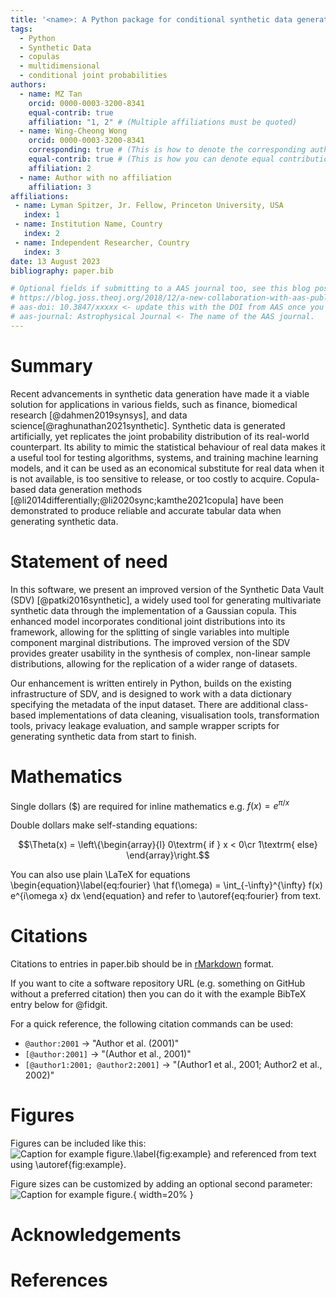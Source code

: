 ```yaml
---
title: '<name>: A Python package for conditional synthetic data generation using Copulas'
tags:
  - Python
  - Synthetic Data
  - copulas
  - multidimensional
  - conditional joint probabilities
authors:
  - name: MZ Tan
    orcid: 0000-0003-3200-8341
    equal-contrib: true
    affiliation: "1, 2" # (Multiple affiliations must be quoted)
  - name: Wing-Cheong Wong
    orcid: 0000-0003-3200-8341
    corresponding: true # (This is how to denote the corresponding author)
    equal-contrib: true # (This is how you can denote equal contributions between multiple authors)
    affiliation: 2
  - name: Author with no affiliation
    affiliation: 3
affiliations:
 - name: Lyman Spitzer, Jr. Fellow, Princeton University, USA
   index: 1
 - name: Institution Name, Country
   index: 2
 - name: Independent Researcher, Country
   index: 3
date: 13 August 2023
bibliography: paper.bib

# Optional fields if submitting to a AAS journal too, see this blog post:
# https://blog.joss.theoj.org/2018/12/a-new-collaboration-with-aas-publishing
# aas-doi: 10.3847/xxxxx <- update this with the DOI from AAS once you know it.
# aas-journal: Astrophysical Journal <- The name of the AAS journal.
---
```


# Summary

<!-- The forces on stars, galaxies, and dark matter under external gravitational
fields lead to the dynamical evolution of structures in the universe. The orbits
of these bodies are therefore key to understanding the formation, history, and
future state of galaxies. The field of "galactic dynamics," which aims to model
the gravitating components of galaxies to study their structure and evolution,
is now well-established, commonly taught, and frequently used in astronomy.
Aside from toy problems and demonstrations, the majority of problems require
efficient numerical tools, many of which require the same base code (e.g., for
performing numerical orbit integration). -->
Recent advancements in synthetic data generation have made it a viable solution for applications in various fields, such as finance, biomedical research [@dahmen2019synsys], and data science[@raghunathan2021synthetic]. Synthetic data is generated artificially, yet replicates the joint probability distribution of its real-world counterpart. Its ability to mimic the statistical behaviour of real data makes it a useful tool for testing algorithms, systems, and training machine learning models, and it can be used as an economical substitute for real data when it is not available, is too sensitive to release, or too costly to acquire. Copula-based data generation methods [@li2014differentially;@li2020sync;kamthe2021copula] have been demonstrated to produce reliable and accurate tabular data when generating synthetic data.

# Statement of need

In this software, we present an improved version of the Synthetic Data Vault (SDV) [@patki2016synthetic], a widely used tool for generating multivariate synthetic data through the implementation of a Gaussian copula. This enhanced model incorporates conditional joint distributions into its framework, allowing for the splitting of single variables into multiple component marginal distributions. The improved version of the SDV provides greater usability in the synthesis of  complex, non-linear sample distributions, allowing for the replication of a wider range of datasets.

Our enhancement is written entirely in Python, builds on the existing infrastructure of SDV, and is designed to work with a data dictionary specifying the metadata of the input dataset. There are additional class-based implementations of data cleaning, visualisation tools, transformation tools, privacy leakage evaluation, and sample wrapper scripts for generating synthetic data from start to finish.


<!-- `Gala` is an Astropy-affiliated Python package for galactic dynamics. Python
enables wrapping low-level languages (e.g., C) for speed without losing
flexibility or ease-of-use in the user-interface. The API for `Gala` was
designed to provide a class-based and user-friendly interface to fast (C or
Cython-optimized) implementations of common operations such as gravitational
potential and force evaluation, orbit integration, dynamical transformations,
and chaos indicators for nonlinear dynamics. `Gala` also relies heavily on and
interfaces well with the implementations of physical units and astronomical
coordinate systems in the `Astropy` package [@astropy] (`astropy.units` and
`astropy.coordinates`).

`Gala` was designed to be used by both astronomical researchers and by
students in courses on gravitational dynamics or astronomy. It has already been
used in a number of scientific publications [@Pearson:2017] and has also been
used in graduate courses on Galactic dynamics to, e.g., provide interactive
visualizations of textbook material [@Binney:2008]. The combination of speed,
design, and support for Astropy functionality in `Gala` will enable exciting
scientific explorations of forthcoming data releases from the *Gaia* mission
[@gaia] by students and experts alike. -->

# Mathematics

Single dollars ($) are required for inline mathematics e.g. $f(x) = e^{\pi/x}$

Double dollars make self-standing equations:

$$\Theta(x) = \left\{\begin{array}{l}
0\textrm{ if } x < 0\cr
1\textrm{ else}
\end{array}\right.$$

You can also use plain \LaTeX for equations
\begin{equation}\label{eq:fourier}
\hat f(\omega) = \int_{-\infty}^{\infty} f(x) e^{i\omega x} dx
\end{equation}
and refer to \autoref{eq:fourier} from text.

# Citations

Citations to entries in paper.bib should be in
[rMarkdown](http://rmarkdown.rstudio.com/authoring_bibliographies_and_citations.html)
format.

If you want to cite a software repository URL (e.g. something on GitHub without a preferred
citation) then you can do it with the example BibTeX entry below for @fidgit.

For a quick reference, the following citation commands can be used:
- `@author:2001`  ->  "Author et al. (2001)"
- `[@author:2001]` -> "(Author et al., 2001)"
- `[@author1:2001; @author2:2001]` -> "(Author1 et al., 2001; Author2 et al., 2002)"

# Figures

Figures can be included like this:
![Caption for example figure.\label{fig:example}](figure.png)
and referenced from text using \autoref{fig:example}.

Figure sizes can be customized by adding an optional second parameter:
![Caption for example figure.](figure.png){ width=20% }

# Acknowledgements

<!-- We acknowledge contributions from Brigitta Sipocz, Syrtis Major, and Semyeong
Oh, and support from Kathryn Johnston during the genesis of this project. -->

# References